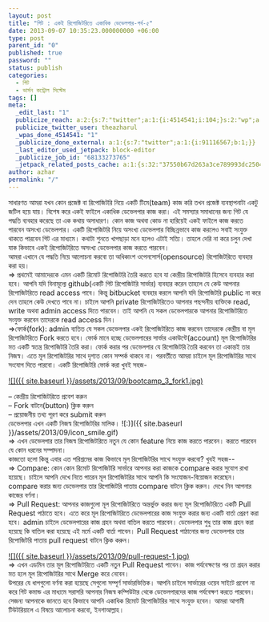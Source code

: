 ```yaml
---
layout: post
title: "গিট : একই রিপোজিটরিতে একাধিক ডেভেলপার-পর্ব-৫"
date: 2013-09-07 10:35:23.000000000 +06:00
type: post
parent_id: "0"
published: true
password: ""
status: publish
categories:
  - গিট
  - ভার্সন কন্ট্রোল সিস্টেম
tags: []
meta:
  _edit_last: "1"
  publicize_reach: a:2:{s:7:"twitter";a:1:{i:4514541;i:104;}s:2:"wp";a:1:{i:0;i:2;}}
  publicize_twitter_user: theazharul
  _wpas_done_4514541: "1"
  _publicize_done_external: a:1:{s:7:"twitter";a:1:{i:91116567;b:1;}}
  _last_editor_used_jetpack: block-editor
  _publicize_job_id: "68133273765"
  _jetpack_related_posts_cache: a:1:{s:32:"37550b67d263a3ce789993dc25046c5f";a:2:{s:7:"expires";i:1643268252;s:7:"payload";a:2:{i:0;a:1:{s:2:"id";i:7;}i:1;a:1:{s:2:"id";i:112;}}}}
author: azhar
permalink: "/"
---
```


সাধারণত আমরা যখন কোন প্রজেক্ট বা রিপোজিটরি নিয়ে একটি টিমে(team) কাজ করি তখন প্রজেক্ট ব্যবস্থাপনাটা একটু জটিল হয়ে যায়। বিশেষ করে একই ফাইলে একাধিক ডেভেলপার কাজ করা। এই সমস্যার সমাধানের জন্য গিট যে পদ্ধতি ব্যবহার করেছে তা এক কথায় অসাধারণ। কোন কাজ অথবা কোড না হারিয়েই একই ফাইলে কাজ করতে পারবেন অসংখ্য ডেভেলপার। একটি রিপোজিটরি নিয়ে অসংখ্য ডেভেলপার বিচ্ছিন্নভাবে কাজ করলেও সবাই সংযুক্ত থাকতে পারবেন গিট এর মাধ্যমে। কথাটা শুনতে খাপছাড়া মনে হলেও এটাই সত্যি। তাহলে দেরি না করে চলুন দেখা যাক কিভাবে একই রিপোজিটরিতে অসংখ্য ডেভেলপার কাজ করতে পারবেন।  
আমরা এখানে যে পদ্ধতি নিয়ে আলোচনা করবো তা অধিকাংশ ওপেনসোর্স(opensource) রিপোজিটরিতে ব্যবহার করা হয়।  
\=> প্রথমেই আমাদেরকে এমন একটি রিমোট রিপোজিটরি তৈরি করতে হবে যা কেন্দ্রীয় রিপোজিটরি হিসেবে ব্যবহার করা হবে। আপনি যদি বিনামূল্যে github(একটি গিট রিপোজিটরি সার্ভার) ব্যবহার করেন তাহলে যে কেউ আপনার রিপোজিটরিতে read access পাবে। কিন্তু bitbucket ব্যবহার করলে আপনি যদি রিপোজিটরি public না করে দেন তাহলে কেউ দেখতে পাবে না। চাইলে আপনি private রিপোজিটরিতেও আপনার পছন্দনীয় ব্যক্তিকে read, write অথবা admin access দিতে পারবেন। তাই আপনি যে সকল ডেভেলপারকে আপনার রিপোজিটরিতে সংযুক্ত করবেন তাদেরকে read access দিন।  
\=>ফোর্ক(fork): admin ব্যতিত যে সকল ডেভেলপার একই রিপোজিটরিতে কাজ করবেন তাদেরকে কেন্দ্রীয় বা মূল রিপোজিটরিতে Fork করতে হবে। ফোর্ক মানে হচ্ছে ডেভেলপারের সার্ভার একাউন্টে(account) মূল রিপোজিটরির মত একটি স্বতন্ত্র রিপোজিটরি তৈরি করা। ফোর্ক করার পর ডেভেলপার যে রিপোজিটরি তৈরি করবেন তা একান্তই তার নিজস্ব। এতে মূল রিপোজিটরির সাথে দৃশ্যত কোন সম্পর্ক থাকবে না। পরবর্তীতে আমরা চাইলে মূল রিপোজিটরির সাথে সংযোগ দিতে পারবো। একটি রিপোজিটরি ফোর্ক করা খুবই সহজ-

[![]({{ site.baseurl }}/assets/2013/09/bootcamp_3_fork1.jpg)](http://www.techtunes.com.bd/internet/tune-id/178340/bootcamp_3_fork-2)

– কেন্দ্রীয় রিপোজিটরিতে প্রবেশ করুন  
– Fork বাটনে(button) ক্লিক করুন  
– প্রয়োজনীয় তথ্য পূরণ করে submit করুন  
ডেভেলপার এখন একটি নিজস্ব রিপোজিটরির মালিক। ![:)]({{ site.baseurl }}/assets/2013/09/icon_smile.gif)  
\=> এখন ডেভেলপার তার নিজস্ব রিপোজিটরিতে নতুন যে কোন feature নিয়ে কাজ করতে পারবেন। করতে পারবেন যে কোন ধরনের সম্পাদনা।  
কাজতো হলো কিন্তু এবার এত পরিশ্রমের কাজ কিভাবে মূল রিপোজিটরির সাথে সংযুক্ত করবো? খুবই সহজ--  
\=> Compare: কোন কোন রিমোট রিপোজিটরি সার্ভারে আপনার করা কাজকে compare করার সুযোগ রাখা হয়েছে। চাইলে আপনি দেখে নিতে পারেন মূল রিপোজিটরির সাথে আপনি কি সংযোজন-বিয়োজন করেছেন। compare করার জন্য ডেভেলপার তার রিপোজিটরি পাতায় compare বাটনে ক্লিক করুন। দেখে নিন আপনার কাজের বর্ণনা।  
\=> Pull Request: আপনার কাজগুলো মূল রিপোজিটরিতে অন্তর্ভুক্ত করার জন্য মূল রিপোজিটরিতে একটি Pull Request পাঠাতে হবে। এতে করে মূল রিপোজিটরিতে ডেভেলপারের কাজ সংযুক্ত করার জন্য একটি বার্তা প্রেরণ করা হবে। admin চাইলে ডেভেলপারের কাজ গ্রহন অথবা বাতিল করতে পারবেন। ডেভেলপার শুধু তার কাজ গ্রহন করা হয়েছে কি বাতিল করা হয়েছে এই মর্মে একটি বার্তা পাবেন। Pull Request পাঠানোর জন্য ডেভেলপার তার রিপোজিটরি পাতায় pull request বাটনে ক্লিক করুন।

[![]({{ site.baseurl }}/assets/2013/09/pull-request-1.jpg)](http://www.techtunes.com.bd/internet/tune-id/178340/pull-request-1)  
\=> এখন এডমিন তার মূল রিপোজিটরিতে একটি নতুন Pull Request পাবেন। কাজ পর্যবেক্ষণের পর তা গ্রহন করার মত হলে মূল রিপোজিটরির সাথে Merge করে নেবেন।  
উপরের যে ধাপগুলো বর্ণনা করা হয়েছে সেগুলো সম্পূর্ণ সার্ভারভিত্তিক। আপনি চাইলে সার্ভারের ওয়েব সাইটে প্রবেশ না করে গিট কমান্ড এর মাধ্যমে সরাসরি আপনার নিজস্ব কম্পিউটার থেকে ডেভেলপারদের কাজ পর্যবেক্ষণ করতে পারবেন। সেজন্য আপনাকে জানতে হবে কিভাবে আপনি একাধিক রিমোট রিপোজিটরির সাথে সংযুক্ত হবেন। আমরা আগামী টিউটরিয়ালে এ বিষয়ে আলোচনা করবো, ইনশাআল্লাহ।
